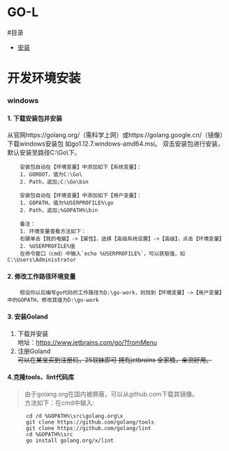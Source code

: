 # GO-L
#目录
* [安装](#SetUp)

<h1 id="SetUp">开发环境安装</h1>  

### windows
#### 1. 下载安装包并安装  
从官网https://golang.org/（需科学上网）或https://golang.google.cn/（镜像）下载windows安装包 如go1.12.7.windows-amd64.msi。
      双击安装包进行安装，默认安装至路径C:\Go\下。  
      
        安装包自动在【环境变量】中添加如下【系统变量】：  
        1. GOROOT，值为C:\Go\
        2. Path，追加;C:\Go\bin
        
        安装包自动在【环境变量】中添加如下【用户变量】：
        1. GOPATH，值为%USERPROFILE%\go
        2. Path，追加;%GOPATH%\bin
        
        备注：
        1. 环境变量查看方法如下：
        右键单击【我的电脑】->【属性】，选择【高级系统设置】->【高级】，点击【环境变量】
        2. %USERPROFILE%值
        在命令窗口（cmd）中输入`echo %USERPROFILE%`，可以获取值，如C:\Users\Administrator
        
#### 2. 修改工作路径环境变量  

        假设你以后编写go代码的工作路径为D:\go-work，则找到【环境变量】->【用户变量】中的GOPATH，修改其值为D:\go-work
#### 3. 安装Goland  
   1. 下载并安装  
   地址：https://www.jetbrains.com/go/?fromMenu  
   2. 注册Goland  
   ~~可以在某宝买到注册码，25软妹即可 拥有jetbrains 全家桶，亲测好用。~~
#### 4.克隆tools、lint代码库  
> 由于golang.org在国内被屏蔽，可以从github.com下载其镜像。  
方法如下：在cmd中输入:  
```   mkdir %GOPATH%\src\golang.org\x
      cd /d %GOPATH%\src\golang.org\x
      git clone https://github.com/golang/tools
      git clone https://github.com/golang/lint
      cd %GOPATH%\src 
      go install golang.org/x/lint
 ``` 
